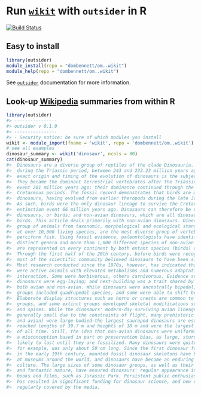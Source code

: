 
<!-- README.md is generated from README.Rmd. Please edit that file -->
<!-- devtools::rmarkdown::render("README.Rmd") -->
<!-- Rscript -e "library(knitr); knit('README.Rmd')" -->
Run [`wikit`](https://www.npmjs.com/package/wikit) with `outsider` in R
=======================================================================

[![Build Status](https://travis-ci.org/dombennett/om..wikit.svg?branch=master)](https://travis-ci.org/dombennett/om..wikit)

Easy to install
---------------

``` r
library(outsider)
module_install(repo = "dombennett/om..wikit")
module_help(repo = "dombennett/om..wikit")
```

See [`outsider`](https://github.com/AntonelliLab/outsider) documentation for more information.

Look-up [Wikipedia](https://en.wikipedia.org) summaries from within R
---------------------------------------------------------------------

``` r
library(outsider)
#> ----------------
#> outsider v 0.1.0
#> ----------------
#> - Security notice: be sure of which modules you install
wikit <- module_import(fname = 'wikit', repo = 'dombennett/om..wikit')
# see all examples
dinosaur_summary <- wikit('dinosaur', ncols = 80)
cat(dinosaur_summary)
#>  Dinosaurs are a diverse group of reptiles of the clade Dinosauria. They first appeared
#>  during the Triassic period, between 243 and 233.23 million years ago, although the
#>  exact origin and timing of the evolution of dinosaurs is the subject of active research.
#>  They became the dominant terrestrial vertebrates after the Triassic–Jurassic extinction
#>  event 201 million years ago; their dominance continued through the Jurassic and
#>  Cretaceous periods. The fossil record demonstrates that birds are modern feathered
#>  dinosaurs, having evolved from earlier theropods during the late Jurassic Period.
#>  As such, birds were the only dinosaur lineage to survive the Cretaceous–Paleogene
#>  extinction event 66 million years ago. Dinosaurs can therefore be divided into avian
#>  dinosaurs, or birds; and non-avian dinosaurs, which are all dinosaurs other than
#>  birds. This article deals primarily with non-avian dinosaurs. Dinosaurs are a varied
#>  group of animals from taxonomic, morphological and ecological standpoints. Birds,
#>  at over 10,000 living species, are the most diverse group of vertebrates besides
#>  perciform fish. Using fossil evidence, paleontologists have identified over 500
#>  distinct genera and more than 1,000 different species of non-avian dinosaurs. Dinosaurs
#>  are represented on every continent by both extant species (birds) and fossil remains.
#>  Through the first half of the 20th century, before birds were recognized to be dinosaurs,
#>  most of the scientific community believed dinosaurs to have been sluggish and cold-blooded.
#>  Most research conducted since the 1970s, however, has indicated that all dinosaurs
#>  were active animals with elevated metabolisms and numerous adaptations for social
#>  interaction. Some were herbivorous, others carnivorous. Evidence suggests that all
#>  dinosaurs were egg-laying; and nest-building was a trait shared by many dinosaurs,
#>  both avian and non-avian. While dinosaurs were ancestrally bipedal, many extinct
#>  groups included quadrupedal species, and some were able to shift between these stances.
#>  Elaborate display structures such as horns or crests are common to all dinosaur
#>  groups, and some extinct groups developed skeletal modifications such as bony armor
#>  and spines. While the dinosaurs' modern-day surviving avian lineage (birds) are
#>  generally small due to the constraints of flight, many prehistoric dinosaurs (non-avian
#>  and avian) were large-bodied—the largest sauropod dinosaurs are estimated to have
#>  reached lengths of 39.7 m and heights of 18 m and were the largest land animals
#>  of all time. Still, the idea that non-avian dinosaurs were uniformly gigantic is
#>  a misconception based in part on preservation bias, as large, sturdy bones are more
#>  likely to last until they are fossilized. Many dinosaurs were quite small: Xixianykus,
#>  for example, was only about 50 cm long. Since the first dinosaur fossils were recognized
#>  in the early 19th century, mounted fossil dinosaur skeletons have been major attractions
#>  at museums around the world, and dinosaurs have become an enduring part of world
#>  culture. The large sizes of some dinosaur groups, as well as their seemingly monstrous
#>  and fantastic nature, have ensured dinosaurs' regular appearance in best-selling
#>  books and films, such as Jurassic Park. Persistent public enthusiasm for the animals
#>  has resulted in significant funding for dinosaur science, and new discoveries are
#>  regularly covered by the media.
```
